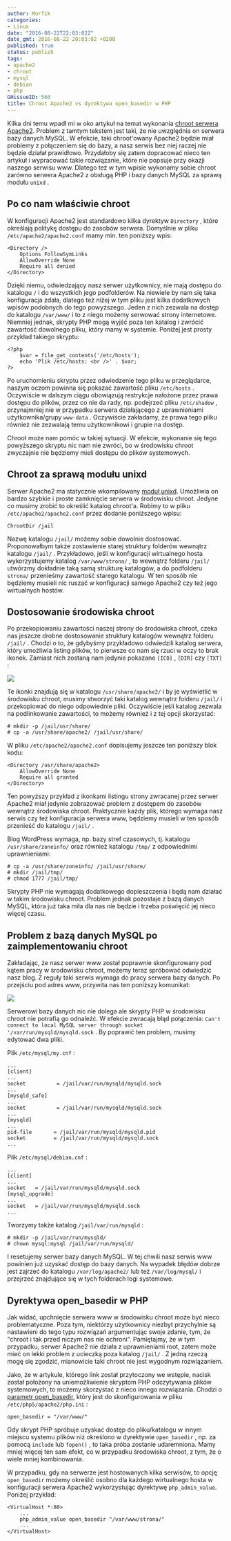 ```yaml
---
author: Morfik
categories:
- Linux
date: "2016-08-22T22:03:02Z"
date_gmt: 2016-08-22 20:03:02 +0200
published: true
status: publish
tags:
- apache2
- chroot
- mysql
- debian
- php
GHissueID: 560
title: Chroot Apache2 vs dyrektywa open_basedir w PHP
---
```


Kilka dni temu wpadł mi w oko artykuł na temat wykonania [chroot serwera
Apache2](https://nfsec.pl/root/5874). Problem z tamtym tekstem jest taki, że nie uwzględnia on
serwera bazy danych MySQL. W efekcie, taki chroot'owany Apache2 będzie miał problemy z połączeniem
się do bazy, a nasz serwis bez niej raczej nie będzie działał prawidłowo. Przydałoby się zatem
dopracować nieco ten artykuł i wypracować takie rozwiązanie, które nie popsuje przy okazji naszego
serwisu www. Dlatego też w tym wpisie wykonamy sobie chroot zarówno serwera Apache2 z obsługą PHP i
bazy danych MySQL za sprawą modułu `unixd` .

<!--more-->
## Po co nam właściwie chroot

W konfiguracji Apache2 jest standardowo kilka dyrektyw `Directory` , które określają politykę
dostępu do zasobów serwera. Domyślnie w pliku `/etc/apache2/apache2.conf` mamy min. ten poniższy
wpis:

    <Directory />
        Options FollowSymLinks
        AllowOverride None
        Require all denied
    </Directory>

Dzięki niemu, odwiedzający nasz serwer użytkownicy, nie mają dostępu do katalogu `/` i do wszystkich
jego podfolderów. Na niewiele by nam się taka konfiguracja zdała, dlatego też niżej w tym pliku jest
kilka dodatkowych wpisów podobnych do tego powyższego. Jeden z nich zezwala na dostęp do katalogu
`/var/www/` i to z niego możemy serwować strony internetowe. Niemniej jednak, skrypty PHP mogą wyjść
poza ten katalog i zwrócić zawartość dowolnego pliku, który mamy w systemie. Poniżej jest prosty
przykład takiego skryptu:

    <?php
        $var = file_get_contents('/etc/hosts');
        echo 'Plik /etc/hosts: <br />' . $var;
    ?>

Po uruchomieniu skryptu przez odwiedzenie tego pliku w przeglądarce, naszym oczom powinna się
pokazać zawartość pliku `/etc/hosts` . Oczywiście w dalszym ciągu obowiązują restrykcje nałożone
przez prawa dostępu do plików, przez co nie da rady, np. podejrzeć pliku `/etc/shadow` ,
przynajmniej nie w przypadku serwera działającego z uprawnieniami użytkownika/grupy `www-data` .
Oczywiście zakładamy, że prawa tego pliku również nie zezwalają temu użytkownikowi i grupie na
dostęp.

Chroot może nam pomóc w takiej sytuacji. W efekcie, wykonanie się tego powyższego skryptu nic nam
nie zwróci, bo w środowisku chroot zwyczajnie nie będziemy mieli dostępu do plików systemowych.

## Chroot za sprawą modułu unixd

Serwer Apache2 ma statycznie wkompilowany [moduł
unixd](https://httpd.apache.org/docs/2.4/mod/mod_unixd.html). Umożliwia on bardzo szybkie i proste
zamknięcie serwera w środowisku chroot. Jedyne co musimy zrobić to określić katalog chroot'a. Robimy
to w pliku `/etc/apache2/apache2.conf` przez dodanie poniższego wpisu:

    ChrootDir /jail

Nazwę katalogu `/jail/` możemy sobie dowolnie dostosować. Proponowałbym także zostawienie starej
struktury folderów wewnątrz katalogu `/jail/` . Przykładowo, jeśli w konfiguracji wirtualnego hosta
wykorzystujemy katalog `/var/www/strona/` , to wewnątrz folderu `/jail/` utwórzmy dokładnie taką
samą strukturę katalogów, a do podfolderu `strona/` przenieśmy zawartość starego katalogu. W ten
sposób nie będziemy musieli nic ruszać w konfiguracji samego Apache2 czy też jego wirtualnych
hostów.

## Dostosowanie środowiska chroot

Po przekopiowaniu zawartości naszej strony do środowiska chroot, czeka nas jeszcze drobne
dostosowanie struktury katalogów wewnątrz folderu `/jail/` . Chodzi o to, że gdybyśmy przykładowo
odwiedzili katalog serwera, który umożliwia listing plików, to pierwsze co nam się rzuci w oczy to
brak ikonek. Zamiast nich zostaną nam jedynie pokazane `[ICO]` , `[DIR]` czy `[TXT]` :

![](/img/2016/08/1.chroot-apache2-mysql-php-bledy.png#medium)

Te ikonki znajdują się w katalogu `/usr/share/apache2/` i by je wyświetlić w środowisku chroot,
musimy stworzyć taki katalog wewnątrz folderu `/jail/` i przekopiować do niego odpowiednie pliki.
Oczywiście jeśli katalog zezwala na podlinkowanie zawartości, to możemy również i z tej opcji
skorzystać:

    # mkdir -p /jail/usr/share/
    # cp -a /usr/share/apache2/ /jail/usr/share/

W pliku `/etc/apache2/apache2.conf` dopisujemy jeszcze ten poniższy blok kodu:

    <Directory /usr/share/apache2>
        AllowOverride None
        Require all granted
    </Directory>

Ten powyższy przykład z ikonkami listingu strony zwracanej przez serwer Apache2 miał jedynie
zobrazować problem z dostępem do zasobów wewnątrz środowiska chroot. Praktycznie każdy plik, którego
wymaga nasz serwis czy też konfiguracja serwera www, będziemy musieli w ten sposób przenieść do
katalogu `/jail/` .

Blog WordPress wymaga, np. bazy stref czasowych, tj. katalogu `/usr/share/zoneinfo/` oraz również
katalogu `/tmp/` z odpowiednimi uprawnieniami:

    # cp -a /usr/share/zoneinfo/ /jail/usr/share/
    # mkdir /jail/tmp/
    # chmod 1777 /jail/tmp/

Skrypty PHP nie wymagają dodatkowego dopieszczenia i będą nam działać w takim środowisku chroot.
Problem jednak pozostaje z bazą danych MySQL, która już taka miła dla nas nie będzie i trzeba
poświęcić jej nieco więcej czasu.

## Problem z bazą danych MySQL po zaimplementowaniu chroot

Zakładając, że nasz serwer www został poprawnie skonfigurowany pod kątem pracy w środowisku chroot,
możemy teraz spróbować odwiedzić nasz blog. Z reguły taki serwis wymaga do pracy serwera bazy
danych. Po przejściu pod adres www, przywita nas ten poniższy komunikat:

![](/img/2016/08/2.chroot-apache2-mysql-php-bledy.png#medium)

Serwerowi bazy danych nic nie dolega ale skrypty PHP w środowisku chroot nie potrafią go odnaleźć. W
efekcie zwracają błąd połączenia: `Can't connect to local MySQL server through socket
'/var/run/mysqld/mysqld.sock` . By poprawić ten problem, musimy edytować dwa pliki.

Plik `/etc/mysql/my.cnf` :

    ...
    [client]
    ...
    socket          = /jail/var/run/mysqld/mysqld.sock
    ...
    [mysqld_safe]
    ...
    socket          = /jail/var/run/mysqld/mysqld.sock
    ...
    [mysqld]
    ...
    pid-file       = /jail/var/run/mysqld/mysqld.pid
    socket         = /jail/var/run/mysqld/mysqld.sock
    ...

Plik `/etc/mysql/debian.cnf` :

    ...
    [client]
    ...
    socket   = /jail/var/run/mysqld/mysqld.sock
    [mysql_upgrade]
    ...
    socket   = /jail/var/run/mysqld/mysqld.sock
    ...

Tworzymy także katalog `/jail/var/run/mysqld` :

    # mkdir -p /jail/var/run/mysqld/
    # chown mysql:mysql /jail/var/run/mysqld/

I resetujemy serwer bazy danych MySQL. W tej chwili nasz serwis www powinien już uzyskać dostęp do
bazy danych. Na wypadek błędów dobrze jest zajrzeć do katalogu `/var/log/apache2/` lub też
`/var/log/mysql/` i przejrzeć znajdujące się w tych folderach logi systemowe.

## Dyrektywa open_basedir w PHP

Jak widać, upchnięcie serwera www w środowisku chroot może być nieco problematyczne. Poza tym,
niektórzy użytkownicy niezbyt przychylnie są nastawieni do tego typu rozwiązań argumentując swoje
zdanie, tym, że "chroot i tak przed niczym nas nie ochroni". Pamiętajmy, że w tym przypadku, serwer
Apache2 nie działa z uprawnieniami root, zatem może mieć on lekki problem z ucieczką poza katalog
`/jail/` . Z jedną rzeczą mogę się zgodzić, mianowicie taki chroot nie jest wygodnym rozwiązaniem.

Jako, że w artykule, którego link został przytoczony we wstępie, nacisk został położony na
uniemożliwienie skryptom PHP odczytywania plików systemowych, to możemy skorzystać z nieco innego
rozwiązania. Chodzi o [parametr
open_basedir](http://php.net/manual/en/ini.core.php#ini.open-basedir), który jest do
skonfigurowania w pliku `/etc/php5/apache2/php.ini` :

    open_basedir = "/var/www/"

Gdy skrypt PHP spróbuje uzyskać dostęp do pliku/katalogu w innym miejscu systemu plików niż
określono w dyrektywie `open_basedir` , np. za pomocą `include` lub `fopen()` , to taka próba
zostanie udaremniona. Mamy mniej więcej ten sam efekt, co w przypadku środowiska chroot, z tym, że o
wiele mniej kombinowania.

W przypadku, gdy na serwerze jest hostowanych kilka serwisów, to opcję `open_basedir` możemy
określić osobno dla każdego wirtualnego hosta w konfiguracji serwera Apache2 wykorzystując
dyrektywę `php_admin_value`. Poniżej przykład:

    <VirtualHost *:80>
        ...
        php_admin_value open_basedir "/var/www/strona/"
        ...
    </VirtualHost>
